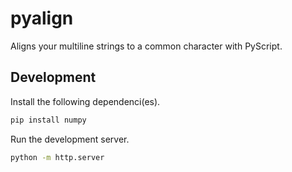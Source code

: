 # pyalign

Aligns your multiline strings to a common character with PyScript.

## Development

Install the following dependenci(es).

```bash
pip install numpy
```

Run the development server.

```bash
python -m http.server
```
